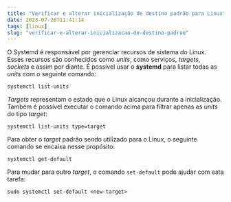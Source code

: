 ```yaml
---
title: "Verificar e alterar inicialização de destino padrão para Linux"
date: 2023-07-26T11:41:14
tags: [linux]
slug: "verificar-e-alterar-inicializacao-de-destino-padrao"
---
```


O Systemd é responsável por gerenciar recursos de sistema do Linux. Esses recursos são conhecidos como _units_, como serviços, _targets_, _sockets_ e assim por diante. É possível usar o __systemd__ para listar todas as _units_ com o seguinte comando:

```shell
systemctl list-units
```

_Targets_ representam o estado que o Linux alcançou durante a inicialização. Também é possível executar o comando acima para filtrar apenas as _units_ do tipo _target_:

```shell
systemctl list-units type=target
```

Para obter o _target_ padrão sendo utilizado para o Linux, o seguinte comando se encaixa nesse propósito:

```shell
systemctl get-default
```

Para mudar para outro _target_, o comando `set-default` pode ajudar com esta tarefa:

```shell
sudo systemctl set-default <new-target>
```